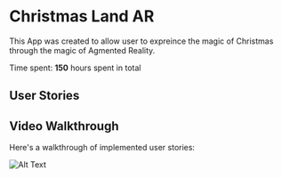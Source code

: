# Christmas Land AR

This App was created to allow user to expreince the magic of Christmas through the magic of Agmented Reality.

Time spent: **150** hours spent in total

## User Stories


## Video Walkthrough

Here's a walkthrough of implemented user stories:

![Alt Text](http://g.recordit.co/QMz8tuf86p.gif)


